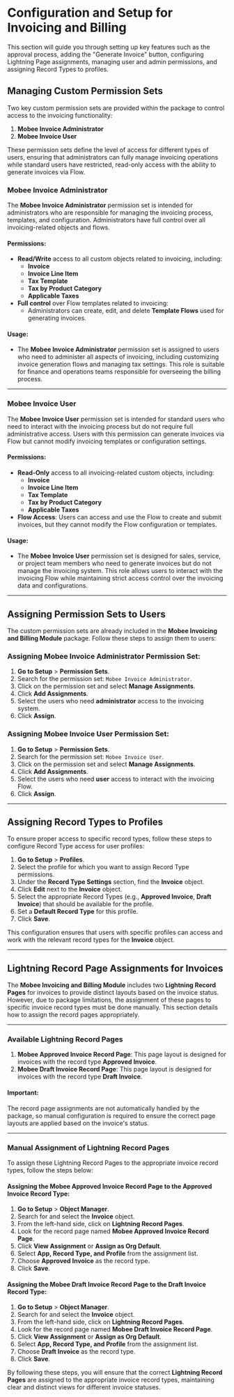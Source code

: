 # Configuration and Setup for Invoicing and Billing

This section will guide you through setting up key features such as the approval process, adding the "Generate Invoice" button, configuring Lightning Page assignments, managing user and admin permissions, and assigning Record Types to profiles.

## Managing Custom Permission Sets

Two key custom permission sets are provided within the package to control access to the invoicing functionality:

1. **Mobee Invoice Administrator**
2. **Mobee Invoice User**

These permission sets define the level of access for different types of users, ensuring that administrators can fully manage invoicing operations while standard users have restricted, read-only access with the ability to generate invoices via Flow.

### **Mobee Invoice Administrator**

The **Mobee Invoice Administrator** permission set is intended for administrators who are responsible for managing the invoicing process, templates, and configuration. Administrators have full control over all invoicing-related objects and flows.

#### Permissions:
- **Read/Write** access to all custom objects related to invoicing, including:
  - **Invoice**
  - **Invoice Line Item**
  - **Tax Template**
  - **Tax by Product Category**
  - **Applicable Taxes**
- **Full control** over Flow templates related to invoicing:
  - Administrators can create, edit, and delete **Template Flows** used for generating invoices.

#### Usage:
- The **Mobee Invoice Administrator** permission set is assigned to users who need to administer all aspects of invoicing, including customizing invoice generation flows and managing tax settings. This role is suitable for finance and operations teams responsible for overseeing the billing process.

---

### **Mobee Invoice User**

The **Mobee Invoice User** permission set is intended for standard users who need to interact with the invoicing process but do not require full administrative access. Users with this permission can generate invoices via Flow but cannot modify invoicing templates or configuration settings.

#### Permissions:
- **Read-Only** access to all invoicing-related custom objects, including:
  - **Invoice**
  - **Invoice Line Item**
  - **Tax Template**
  - **Tax by Product Category**
  - **Applicable Taxes**
- **Flow Access**: Users can access and use the Flow to create and submit invoices, but they cannot modify the Flow configuration or templates.

#### Usage:
- The **Mobee Invoice User** permission set is designed for sales, service, or project team members who need to generate invoices but do not manage the invoicing system. This role allows users to interact with the invoicing Flow while maintaining strict access control over the invoicing data and configurations.

---

## Assigning Permission Sets to Users

The custom permission sets are already included in the **Mobee Invoicing and Billing Module** package. Follow these steps to assign them to users:

### Assigning Mobee Invoice Administrator Permission Set:

1. **Go to Setup** > **Permission Sets**.
2. Search for the permission set: `Mobee Invoice Administrator`.
3. Click on the permission set and select **Manage Assignments**.
4. Click **Add Assignments**.
5. Select the users who need **administrator** access to the invoicing system.
6. Click **Assign**.

### Assigning Mobee Invoice User Permission Set:

1. **Go to Setup** > **Permission Sets**.
2. Search for the permission set: `Mobee Invoice User`.
3. Click on the permission set and select **Manage Assignments**.
4. Click **Add Assignments**.
5. Select the users who need **user** access to interact with the invoicing Flow.
6. Click **Assign**.

---

## Assigning Record Types to Profiles

To ensure proper access to specific record types, follow these steps to configure Record Type access for user profiles:

1. **Go to Setup** > **Profiles**.
2. Select the profile for which you want to assign Record Type permissions.
3. Under the **Record Type Settings** section, find the **Invoice** object.
4. Click **Edit** next to the **Invoice** object.
5. Select the appropriate Record Types (e.g., **Approved Invoice**, **Draft Invoice**) that should be available for the profile.
6. Set a **Default Record Type** for this profile.
7. Click **Save**.

This configuration ensures that users with specific profiles can access and work with the relevant record types for the **Invoice** object.

---

## Lightning Record Page Assignments for Invoices

The **Mobee Invoicing and Billing Module** includes two **Lightning Record Pages** for invoices to provide distinct layouts based on the invoice status. However, due to package limitations, the assignment of these pages to specific invoice record types must be done manually. This section details how to assign the record pages appropriately.

---

### Available Lightning Record Pages

1. **Mobee Approved Invoice Record Page**: This page layout is designed for invoices with the record type **Approved Invoice**.
2. **Mobee Draft Invoice Record Page**: This page layout is designed for invoices with the record type **Draft Invoice**.

#### Important: 
The record page assignments are not automatically handled by the package, so manual configuration is required to ensure the correct page layouts are applied based on the invoice's status.

---

### Manual Assignment of Lightning Record Pages

To assign these Lightning Record Pages to the appropriate invoice record types, follow the steps below:

#### Assigning the **Mobee Approved Invoice Record Page** to the **Approved Invoice** Record Type:

1. **Go to Setup** > **Object Manager**.
2. Search for and select the **Invoice** object.
3. From the left-hand side, click on **Lightning Record Pages**.
4. Look for the record page named **Mobee Approved Invoice Record Page**.
5. Click **View Assignment** or **Assign as Org Default**.
6. Select **App, Record Type, and Profile** from the assignment list.
7. Choose **Approved Invoice** as the record type.
8. Click **Save**.

#### Assigning the **Mobee Draft Invoice Record Page** to the **Draft Invoice** Record Type:

1. **Go to Setup** > **Object Manager**.
2. Search for and select the **Invoice** object.
3. From the left-hand side, click on **Lightning Record Pages**.
4. Look for the record page named **Mobee Draft Invoice Record Page**.
5. Click **View Assignment** or **Assign as Org Default**.
6. Select **App, Record Type, and Profile** from the assignment list.
7. Choose **Draft Invoice** as the record type.
8. Click **Save**.

By following these steps, you will ensure that the correct **Lightning Record Pages** are assigned to the appropriate invoice record types, maintaining clear and distinct views for different invoice statuses.